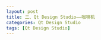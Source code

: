 ```yaml
---
layout: post
title: 二、Qt Design Studio——咖啡机
categories: Qt Design Studio
tags: [Qt Design Studio]
---
```



